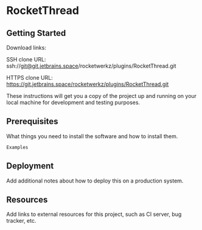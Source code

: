 # RocketThread



## Getting Started

Download links:

SSH clone URL: ssh://git@git.jetbrains.space/rocketwerkz/plugins/RocketThread.git

HTTPS clone URL: https://git.jetbrains.space/rocketwerkz/plugins/RocketThread.git



These instructions will get you a copy of the project up and running on your local machine for development and testing purposes.

## Prerequisites

What things you need to install the software and how to install them.

```
Examples
```

## Deployment

Add additional notes about how to deploy this on a production system.

## Resources

Add links to external resources for this project, such as CI server, bug tracker, etc.
